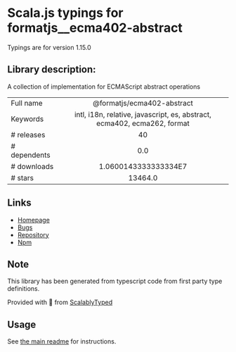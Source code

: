 
# Scala.js typings for formatjs__ecma402-abstract

Typings are for version 1.15.0

## Library description:
A collection of implementation for ECMAScript abstract operations

|                    |                 |
| ------------------ | :-------------: |
| Full name          | @formatjs/ecma402-abstract |
| Keywords           | intl, i18n, relative, javascript, es, abstract, ecma402, ecma262, format |
| # releases         | 40 |
| # dependents       | 0.0 |
| # downloads        | 1.0600143333333334E7 |
| # stars            | 13464.0 |

## Links
- [Homepage](https://github.com/formatjs/formatjs)
- [Bugs](https://github.com/formatjs/formatjs/issues)
- [Repository](https://github.com/formatjs/formatjs)
- [Npm](https://www.npmjs.com/package/%40formatjs%2Fecma402-abstract)
    


## Note
This library has been generated from typescript code from first party type definitions.

Provided with :purple_heart: from [ScalablyTyped](https://github.com/oyvindberg/ScalablyTyped)

## Usage
See [the main readme](../../readme.md) for instructions.


